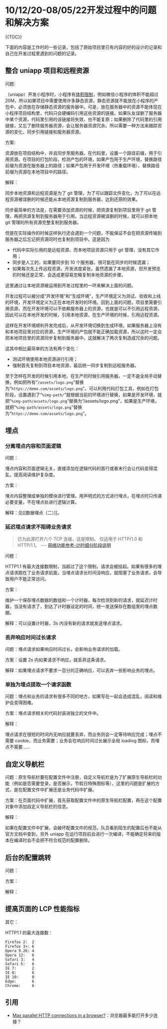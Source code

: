 # 10/12/20-08/05/22开发过程中的问题和解决方案

{{TOC}}

下面的内容是工作时的一些记录，包括了原始项目里已有内容的好的设计的记录和自己在开发过程里遇到的问题的记录。

## 整合 uniapp 项目和远程资源

问题:

（uniapp）开发小程序时，小程序有[体积限制](https://developers.weixin.qq.com/miniprogram/dev/framework/subpackages.html)，例如微信小程序的体积不能超过 20M，所以如果项目中需要使用许多静态资源，静态资源就不能放在小程序的产包中，必须放在存储静态资源的服务器中。可是，放在服务器中的资源不能体现在小程序项目结构里，代码只会硬编码引用这些资源的链接。如果队友误删了服务器中某个资源，代码里引用的该链接将失效，也不能复原；如果删除了代码里的引用链接，又忘了删除服务器资源，会让服务器资源冗余。所以需要一种方法来跟踪资源的变化，同步引用链接和服务器资源。

方案:

资源放在项目结构中，并且同步至服务器。在代码里，设置一个路径前缀，用于引用资源。在项目的打包阶段，检测产包的环境，如果产包用于生产环境，替换路径前缀为资源在服务器上的路径；如果产包用于开发环境（热重载环境），替换路径前缀为资源在本地项目中的路径。

解释：

同步本地资源和远程资源是为了 git 管理，为了可以跟踪文件变化，为了可以在远程资源被误删的时候还能从本地资源复制到服务器，达到还原的效果。

同步最简单的方法是，在需要添加资源的时候，把资源复制到项目里用于 git 管理，再把资源复制到服务器用于引用。当远程资源被误删的时候，就可以把本地 git 管理的所有资源完整复制到服务器。

但是在实际操作的时候这样执行还会遇到一个问题，不能保证不会在把资源传输到服务器之后忘记把资源同时也复制到项目中。这是因为

- 代码中实际引用的是远程资源，而本地项目资源只用于 git 管理，没有其它作用；
- 同步是人工的，如果要同步到 10 个服务器，很可能在同步的时候遗漏；
- 如果每次先上传远程资源，开发进度紧张，虽然遗漏了本地资源，但开发预览的时候还是正常，会造成更容易忽略复制本地资源的步骤。

这里通过让本地资源被运用到开发过程里的一环来解决上面的问题。

开发过程可以被分成“开发环境”和“生成环境”，生产环境定义为测试、验收和上线的环境，开发环境定义为正在本地开发时的环境。回到上面的问题，项目里需要引用资源，而在开发环境可以不依赖服务器上的资源，也就是可以不引用远程资源，因此可以在本地开发的时候，引用本地资源，在生产环境的时候，引用远程资源。

这样在开发环境顺利开发完成后，从开发环境切换到生成环境，如果服务器上没有和本地项目里对应的资源，生产环境的产包就不能正确加载资源，所以这时一定会把本地项目里的资源同步复制到服务器中。这就解决了两次复制造成冗余的问题。

这其中相比最简单的方法有两个变化：

- 测试环境使用本地资源进行引用；
- 强制首先复制到项目本地资源，最后统一同步复制到远程服务器。

至于怎样在开发的时候引用本地，在生产的时候引用服务器，一定不是全局手动替换，例如把所有“`/assets/logo.png`”替换为“`https://demo.com/assets/logo.png`”。可以利用代码打包工具，例如在打包阶段，设置遇到了“`%img-path/`”就根据当前的环境进行替换，如果是开发环境，就把“`%img-path/assets/logo.png`”替换为“/assets/logo.png”，如果是生产环境，就把“`%img-path/assets/logo.png`”替换为“`https://demo.com/assets/logo.png`”。

## 埋点

### 分离埋点内容和页面逻辑

问题：

埋点内容和页面逻辑无关，直接添加在逻辑代码的首行或者末行会让代码变得混乱，提高阅读维护复杂度。

方案：

埋点内容整理成单独的模块进行管理。用声明式的方式进行埋点，在埋点时只传递必要变量，不在埋点处进行逻辑计算。

解释：见[[数据埋点（二）]]。

### 延迟埋点请求不阻碍业务请求

> 已为此源打开六个 TCP 连接，这是限制。 仅适用于 HTTP/1.0 和 HTTP/1.1。 --- [网络功能参考-计时细分阶段说明](https://docs.microsoft.com/zh-cn/microsoft-edge/devtools-guide-chromium/network/reference#timing-breakdown-phases-explained)

问题：

HTTP1.1 有最大连接数限制，当超过了这个限制，请求会被挂起。如果有很多的埋点请求跑在了业务请求前面，当埋点请求长时间没响应，就阻塞了业务请求，会导致用户不能正常访问。

方案：

维护一个保存埋点数据的数组和一个计时器，每次检测到新的请求，就延迟计时器，当没有请求了，到达了计时器设定的时间，统一发送保存在数组里的埋点数据。

解释：可以设置计时器，3s 内没有新的请求就发送埋点请求。

### 丢弃响应时间过长请求

问题：埋点请求如果响应时间过长，会影响业务请求的加载。

方案：设置 2s 内如果请求不响应，就丢弃这条请求。

解释：如果埋点请求不要求一百分的正确响应，可以丢弃一些影响业务的埋点。

### 单独为埋点提取一个请求函数

问题：埋点和业务的请求有很多不同的地方，如果写在一起会造成混乱，阅读和维护会变得困难。

方案：埋点请求相关的代码封装进独立的文件中。

解释：

埋点请求在很短的时间内无响应就要丢弃，而业务则会一定等待响应完成；埋点不需要 cookie，而业务需要；业务会在响应时间过长展示全局 loading 图标，而埋点不需要……

## 自定义导航栏

问题：原生导航栏要在配置文件中注册，自定义导航栏是为了扩展原生导航栏的功能（例如是否需要登录，是否展示，节假日特殊图标等），这里的问题是扩展的方式，是在配置文件中扩展还是业务代码中扩展。

方案：在页面代码中扩展，首先获取配置文件中的原生导航栏配置，再在这个配置对象中添加自定义导航栏的信息。

解释：

如果在配置文件中扩展，会破坏配置文件的规范，队员看到陌生的配置后也不能从官方文档中查到，另外 uniapp 在运行项目前会进行一次编译，不能确定将来的版本在编译时会不会把不符合规范的配置删除。

## 后台的配置跳转

问题：

方案：

解释：

## 提高页面的 LCP 性能指标

其它：

HTTP1.1 的最大连接数：

```
Firefox 2:  2
Firefox 3+: 6
Opera 9.26: 4
Opera 12:   6
Safari 3:   4
Safari 5:   6
IE 7:       2
IE 8:       6
IE 10:      8
Edge:       6
Chrome:     6
```

## 引用

- [Max parallel HTTP connections in a browser?](https://stackoverflow.com/a/985704)：浏览器最多能打开多少连接？